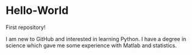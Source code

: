 # Hello-World
First repository!

I am new to GitHub and interested in learning Python. I have a degree in science which gave me some experience with Matlab and statistics.
